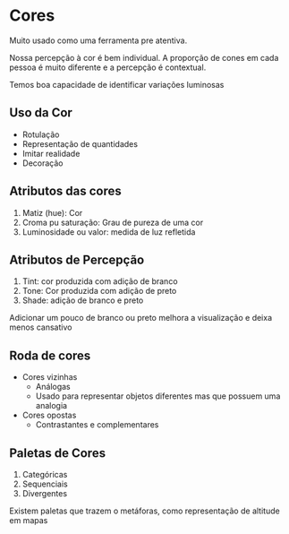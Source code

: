 # Cores

Muito usado como uma ferramenta pre atentiva.

Nossa percepção à cor é bem individual. A proporção de cones em cada pessoa é muito diferente e a percepção é contextual.

Temos boa capacidade de identificar variações luminosas

## Uso da Cor

- Rotulação
- Representação de quantidades
- Imitar realidade
- Decoração

## Atributos das cores

1. Matiz (hue): Cor
2. Croma pu saturação: Grau de pureza de uma cor
3. Luminosidade ou valor: medida de luz refletida

## Atributos de Percepção

1. Tint: cor produzida com adição de branco
2. Tone: Cor produzida com adição de preto
3. Shade: adição de branco e preto

Adicionar um pouco de branco ou preto melhora a visualização e deixa menos cansativo

## Roda de cores

- Cores vizinhas
  - Análogas
  - Usado para representar objetos diferentes mas que possuem uma analogia
- Cores opostas
  - Contrastantes e complementares

## Paletas de Cores

1. Categóricas
2. Sequenciais
3. Divergentes

Existem paletas que trazem o metáforas, como representação de altitude em mapas